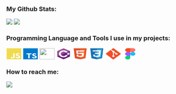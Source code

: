 <h3>My Github Stats:</h3>
<div>
  <div >
    <img height="150em" src="https://github-readme-stats.vercel.app/api?username=xxwelldone&show_icons=true&theme=buefy&include_all_commits=true&count_private=true"/>
    <img height="150em" src="https://github-readme-stats.vercel.app/api/top-langs/?username=xxwelldone&layout=compact&langs_count=7&theme=buefy"/>


  
</div>
<h3 align="left"> Programming Language and Tools I use in my projects:</h3>
<p aligh="left">

 <img align="center" height="30" width="40" src="https://raw.githubusercontent.com/devicons/devicon/master/icons/javascript/javascript-plain.svg">
  <img align="center"  height="30" width="40" src="https://raw.githubusercontent.com/devicons/devicon/master/icons/typescript/typescript-plain.svg">
   <img align="center"  height="30" width="40" src="https://raw.githubusercontent.com/jmnote/z-icons/master/svg/java.svg">
     <img align="center"  height="30" width="40" src="https://raw.githubusercontent.com/devicons/devicon/master/icons/csharp/csharp-original.svg">
      <img align="center"  height="30" width="40" src="https://raw.githubusercontent.com/devicons/devicon/master/icons/html5/html5-original.svg">
  <img align="center"  height="30" width="40" src="https://raw.githubusercontent.com/devicons/devicon/master/icons/css3/css3-original.svg">

  <img align="center"  height="30" width="40" src="https://raw.githubusercontent.com/devicons/devicon/master/icons/git/git-original.svg">
  <img align="center"  height="30" width="40" src="https://raw.githubusercontent.com/devicons/devicon/master/icons/figma/figma-original.svg">

  
  
 
  <div> 
 <h3>How to reach me:</h3>
  <div> 

 
  <a href="linkedin.com/in/wesley-mdn" target="_blank"><img src="https://img.shields.io/badge/-LinkedIn-%230077B5?style=for-the-badge&logo=linkedin&logoColor=white" target="blank"></a>
</div>
